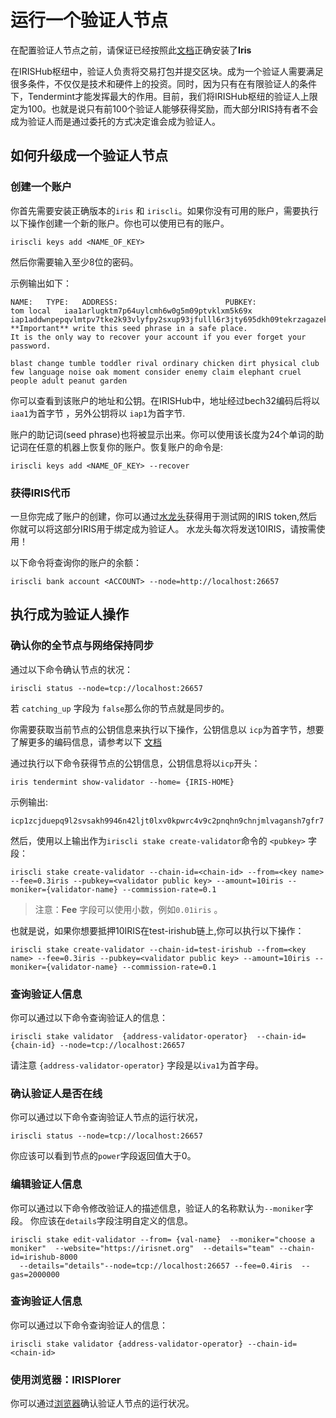 # 运行一个验证人节点

在配置验证人节点之前，请保证已经按照此[文档](Install-the-Software.md)正确安装了**Iris**

在IRISHub枢纽中，验证人负责将交易打包并提交区块。成为一个验证人需要满足很多条件，不仅仅是技术和硬件上的投资。同时，因为只有在有限验证人的条件下，Tendermint才能发挥最大的作用。目前，我们将IRISHub枢纽的验证人上限定为100。也就是说只有前100个验证人能够获得奖励，而大部分IRIS持有者不会成为验证人而是通过委托的方式决定谁会成为验证人。

## 如何升级成一个验证人节点

### 创建一个账户
你首先需要安装正确版本的`iris` 和 `iriscli`。如果你没有可用的账户，需要执行以下操作创建一个新的账户。你也可以使用已有的账户。

```
iriscli keys add <NAME_OF_KEY>
```

然后你需要输入至少8位的密码。

示例输出如下：
```
NAME:	TYPE:	ADDRESS:						PUBKEY:
tom	local	iaa1arlugktm7p64uylcmh6w0g5m09ptvklxm5k69x	iap1addwnpepqvlmtpv7tke2k93vlyfpy2sxup93jfulll6r3jty695dkh09tekrzagazek
**Important** write this seed phrase in a safe place.
It is the only way to recover your account if you ever forget your password.

blast change tumble toddler rival ordinary chicken dirt physical club few language noise oak moment consider enemy claim elephant cruel people adult peanut garden
```

你可以查看到该账户的地址和公钥。在IRISHub中，地址经过bech32编码后将以`iaa1`为首字节 ，另外公钥将以 `iap1`为首字节.

账户的助记词(seed phrase)也将被显示出来。你可以使用该长度为24个单词的助记词在任意的机器上恢复你的账户。恢复账户的命令是:

```
iriscli keys add <NAME_OF_KEY> --recover
```
### 获得IRIS代币


一旦你完成了账户的创建，你可以通过[水龙头](https://testnet.irisplorer.io/#/faucet)获得用于测试网的IRIS token,然后你就可以将这部分IRIS用于绑定成为验证人。
水龙头每次将发送10IRIS，请按需使用！

以下命令将查询你的账户的余额：

```
iriscli bank account <ACCOUNT> --node=http://localhost:26657
```

## 执行成为验证人操作

### 确认你的全节点与网络保持同步

通过以下命令确认节点的状况：
```
iriscli status --node=tcp://localhost:26657 
```
若 `catching_up` 字段为 `false`那么你的节点就是同步的。

你需要获取当前节点的公钥信息来执行以下操作，公钥信息以 `icp`为首字节，想要了解更多的编码信息，请参考以下 [文档](../features/basic-concepts/bech32-prefix.md)

通过执行以下命令获得节点的公钥信息，公钥信息将以`icp`开头：

```
iris tendermint show-validator --home= {IRIS-HOME}
```
示例输出:
```
icp1zcjduepq9l2svsakh9946n42ljt0lxv0kpwrc4v9c2pnqhn9chnjmlvagansh7gfr7
```
然后，使用以上输出作为`iriscli stake create-validator`命令的 `<pubkey>` 字段：

```
iriscli stake create-validator --chain-id=<chain-id> --from=<key name> --fee=0.3iris --pubkey=<validator public key> --amount=10iris --moniker={validator-name} --commission-rate=0.1
```
> 注意：**Fee** 字段可以使用小数，例如`0.01iris` 。

也就是说，如果你想要抵押10IRIS在test-irishub链上,你可以执行以下操作：

```
iriscli stake create-validator --chain-id=test-irishub --from=<key name> --fee=0.3iris --pubkey=<validator public key> --amount=10iris --moniker={validator-name} --commission-rate=0.1
```

### 查询验证人信息

你可以通过以下命令查询验证人的信息：

```
iriscli stake validator  {address-validator-operator}  --chain-id={chain-id} --node=tcp://localhost:26657 
```

请注意 `{address-validator-operator}` 字段是以`iva1`为首字母。


### 确认验证人是否在线

你可以通过以下命令查询验证人节点的运行状况，

```
iriscli status --node=tcp://localhost:26657 
```

你应该可以看到节点的`power`字段返回值大于0。

### 编辑验证人信息

你可以通过以下命令修改验证人的描述信息，验证人的名称默认为`--moniker`字段。
你应该在`details`字段注明自定义的信息。

```
iriscli stake edit-validator --from= {val-name}  --moniker="choose a moniker"  --website="https://irisnet.org"  --details="team" --chain-id=irishub-8000 
  --details="details"--node=tcp://localhost:26657 --fee=0.4iris  --gas=2000000
```
### 查询验证人信息

你可以通过以下命令查询验证人的信息：

```
iriscli stake validator {address-validator-operator} --chain-id=<chain-id> 
```

### 使用浏览器：IRISPlorer

你可以通过[浏览器](https://testnet.irisplorer.io)确认验证人节点的运行状况。

